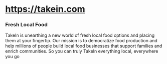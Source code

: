 # https://takein.com

### Fresh Local Food


TakeIn is unearthing a new world of fresh local food options and placing them at your fingertip. Our mission is to democratize food production and help millions of people build local food businesses that support families and enrich communities. So you can truly TakeIn everything local, everywhere you go
